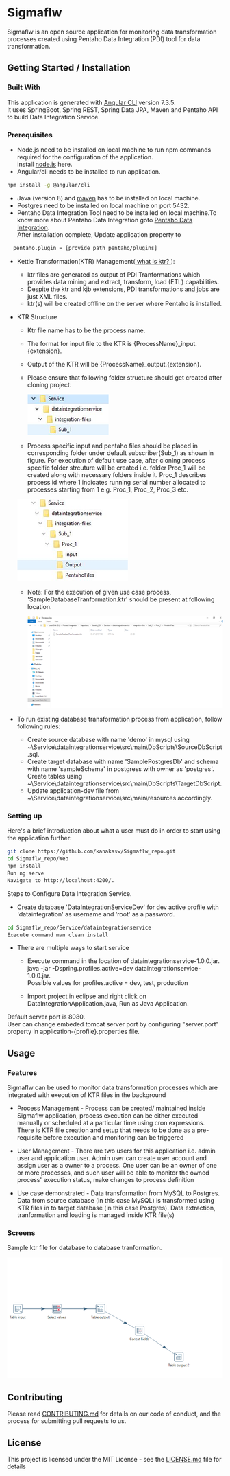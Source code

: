 # Sigmaflw

Sigmaflw is an open source application for monitoring data transformation processes created using Pentaho Data Integration (PDI) tool for data transformation.  


## Getting Started / Installation


### Built With
 This application is generated with [Angular CLI](https://github.com/angular/angular-cli) version 7.3.5.    
 It uses SpringBoot, Spring REST, Spring Data JPA, Maven and Pentaho API to build Data Integration Service.  

### Prerequisites
- Node.js need to be installed on local machine to run npm commands required for the configuration of the application.  
   install [node.js](https://nodejs.org/en/) here.  
- Angular/cli needs to be installed to run application.
```bash
npm install -g @angular/cli
```

- Java (version 8) and [maven](http://maven.apache.org/download.cgi) has to be installed on local machine.  
- Postgres need to be installed on local machine on port 5432.
- Pentaho Data Integration Tool need to be installed on local machine.To know more about Pentaho Data Integration goto [Pentaho Data Integration](https://help.pentaho.com/Documentation/7.1/0D0/Pentaho_Data_Integration).  
 After installation complete, Update application property to

```bash
  pentaho.plugin = [provide path pentaho/plugins]
```
  
- Kettle Transformation(KTR) Management([ what is ktr? ]()):
   - ktr files are generated as output of PDI Tranformations which provides data mining and extract, transform, load (ETL) capabilities. 
   - Despite the ktr and kjb extensions, PDI transformations and jobs are just XML files.
   - ktr(s) will be created offline on the server where Pentaho is installed.  
     
- KTR Structure
  - Ktr file name has to be the process name.
  - The format for input file to the KTR is {ProcessName}_input.{extension}.
  - Output of the KTR will be {ProcessName}_output.{extension}.
  - Please ensure that following folder structure should get created after cloning project.
  
    ![Default folder structure](Web/src/assets/Screens/DefaultFolderStructure.JPG "Default folder structure")
   
  - Process specific input and pentaho files should be placed in corresponding folder under default subscriber(Sub_1) as shown in     figure. For execution of default use case, after cloning process specific folder strcuture will be created i.e. folder Proc_1 will be created along with necessary folders inside it. Proc_1 describes process id where 1 indicates running serial number allocated to processes starting from 1 e.g. Proc_1, Proc_2, Proc_3 etc. 
  
   ![Process folder structure](Web/src/assets/Screens/ProcessFolderStructure.JPG "Process folder structure")
  - Note: For the execution of given use case process, 'SampleDatabaseTranformation.ktr' should be present at following location.
  
    ![Ktr file path ](Web/src/assets/Screens/KtrFilePath.png "Sample KTR file path")

- To run existing database transformation process from application, follow following rules:  
   - Create source database with name 'demo' in mysql using ~\Service\dataintegrationservice\src\main\DbScripts\SourceDbScript.sql.
   - Create target database with name 'SamplePostgresDb' and schema with name 'sampleSchema' in postgress with owner as 'postgres'.  
     Create tables using ~\Service\dataintegrationservice\src\main\DbScripts\TargetDbScript.  
   - Update application-dev file from ~\Service\dataintegrationservice\src\main\resources accordingly.  
### Setting up

Here's a brief introduction  about what a user must do in order to start using the application further:

```bash
git clone https://github.com/kanakasw/Sigmaflw_repo.git
cd Sigmaflw_repo/Web
npm install  
Run ng serve  
Navigate to http://localhost:4200/. 
``` 


Steps to Configure Data Integration Service.  

- Create database 'DataIntegrationServiceDev' for dev active profile with 'dataintegration' as username and 'root' as a password.

```bash
cd Sigmaflw_repo/Service/dataintegrationservice
Execute command mvn clean install

```
- There are multiple ways to start service  

  -  Execute command in the location of dataintegrationservice-1.0.0.jar.    
     java -jar -Dspring.profiles.active=dev dataintegrationservice-1.0.0.jar.    
     Possible values for profiles.active = dev, test, production  

  -  Import project in eclipse and right click on DataIntegrationApplication.java, Run as Java Application.

Default server port is 8080.  
User can change embeded tomcat server port by configuring "server.port" property in application-{profile}.properties file.  



## Usage

### Features
Sigmaflw can be used to monitor data transformation processes which are integrated with execution of KTR files in the background
  
  - Process Management - Process can be created/ maintained inside Sigmaflw application, process execution can be either executed manually or scheduled at a particular time using cron expressions. There is KTR file creation and setup that needs to be done as a pre-requisite before execution and monitoring can be triggered
  
  - User Management - There are two users for this application i.e. admin user and application user. Admin user can create user account and assign user as a owner to a process. One user can be an owner of one or more processes, and such user will be able to monitor the owned process' execution status, make changes to process definition
  
  - Use case demonstrated - Data transformation from MySQL to Postgres. Data from source database (in this case MySQL) is transformed using KTR files in to target database (in this case Postgres). Data extraction, tranformation and loading is managed inside KTR file(s)
 
  
  
### Screens
  Sample ktr file for database to database tranformation.  
    
![ScreenShot](Web/src/assets/Screens/sampleKtr.png "Sample ktr")

## Contributing

Please read [CONTRIBUTING.md](https://github.com/kanakasw/Kanaka_PDI/blob/master/Contributing.md) for details on our code of conduct, and the process for submitting pull requests to us.

## License

This project is licensed under the MIT License - see the [LICENSE.md](https://github.com/kanakasw/Kanaka_PDI/blob/master/LICENSE) file for details

